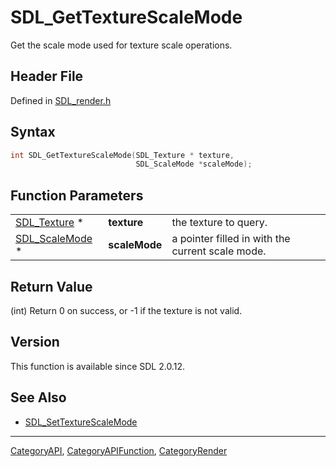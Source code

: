# SDL_GetTextureScaleMode

Get the scale mode used for texture scale operations.

## Header File

Defined in [SDL_render.h](https://github.com/libsdl-org/SDL/blob/SDL2/include/SDL_render.h)

## Syntax

```c
int SDL_GetTextureScaleMode(SDL_Texture * texture,
                            SDL_ScaleMode *scaleMode);
```

## Function Parameters

|                                  |               |                                                  |
| -------------------------------- | ------------- | ------------------------------------------------ |
| [SDL_Texture](SDL_Texture) *     | **texture**   | the texture to query.                            |
| [SDL_ScaleMode](SDL_ScaleMode) * | **scaleMode** | a pointer filled in with the current scale mode. |

## Return Value

(int) Return 0 on success, or -1 if the texture is not valid.

## Version

This function is available since SDL 2.0.12.

## See Also

- [SDL_SetTextureScaleMode](SDL_SetTextureScaleMode)

----
[CategoryAPI](CategoryAPI), [CategoryAPIFunction](CategoryAPIFunction), [CategoryRender](CategoryRender)

